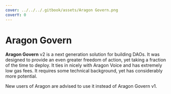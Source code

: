 ```yaml
---
cover: ../../../.gitbook/assets/Aragon Govern.png
coverY: 0
---
```


# Aragon Govern

**Aragon Govern** v2 is a next generation solution for building DAOs. It was designed to provide an even greater freedom of action, yet taking a fraction of the time to deploy. It ties in nicely with Aragon Voice and has extremely low gas fees. It requires some technical background, yet has considerably more potential.&#x20;

New users of Aragon are advised to use it instead of Aragon Govern v1.
